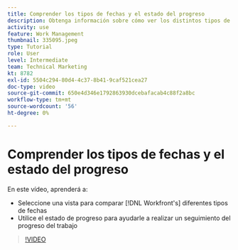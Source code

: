 ```yaml
---
title: Comprender los tipos de fechas y el estado del progreso
description: Obtenga información sobre cómo ver los distintos tipos de fechas en [!DNL  Workfront] y utilice el estado de progreso para ayudarle a realizar un seguimiento del progreso del trabajo.
activity: use
feature: Work Management
thumbnail: 335095.jpeg
type: Tutorial
role: User
level: Intermediate
team: Technical Marketing
kt: 8782
exl-id: 5504c294-80d4-4c37-8b41-9caf521cea27
doc-type: video
source-git-commit: 650e4d346e1792863930dcebafacab4c88f2a8bc
workflow-type: tm+mt
source-wordcount: '56'
ht-degree: 0%

---
```


# Comprender los tipos de fechas y el estado del progreso

En este vídeo, aprenderá a:

* Seleccione una vista para comparar [!DNL Workfront's] diferentes tipos de fechas
* Utilice el estado de progreso para ayudarle a realizar un seguimiento del progreso del trabajo

>[!VIDEO](https://video.tv.adobe.com/v/335095/?quality=12&learn=on)

<!---
Task progress status overview
Definitions for the project, task, and issue dates within Workfront
Project timelines
--->
